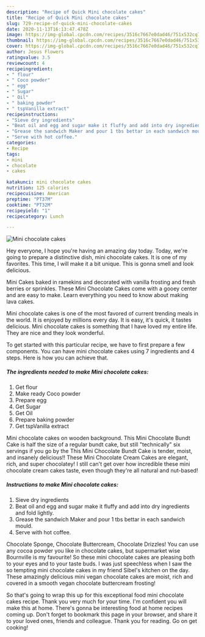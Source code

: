 ```yaml
---
description: "Recipe of Quick Mini chocolate cakes"
title: "Recipe of Quick Mini chocolate cakes"
slug: 729-recipe-of-quick-mini-chocolate-cakes
date: 2020-11-13T16:13:47.478Z
image: https://img-global.cpcdn.com/recipes/3516c7667e0dad46/751x532cq70/mini-chocolate-cakes-recipe-main-photo.jpg
thumbnail: https://img-global.cpcdn.com/recipes/3516c7667e0dad46/751x532cq70/mini-chocolate-cakes-recipe-main-photo.jpg
cover: https://img-global.cpcdn.com/recipes/3516c7667e0dad46/751x532cq70/mini-chocolate-cakes-recipe-main-photo.jpg
author: Jesus Flowers
ratingvalue: 3.5
reviewcount: 4
recipeingredient:
- " flour"
- " Coco powder"
- " egg"
- " Sugar"
- " Oil"
- " baking powder"
- " tspVanilla extract"
recipeinstructions:
- "Sieve dry ingredients"
- "Beat oil and egg and sugar make it fluffy and add into dry ingredients and fold lightly."
- "Grease the sandwich Maker and pour 1 tbs bettar in each sandwich mould."
- "Serve with hot coffee."
categories:
- Recipe
tags:
- mini
- chocolate
- cakes

katakunci: mini chocolate cakes 
nutrition: 125 calories
recipecuisine: American
preptime: "PT37M"
cooktime: "PT32M"
recipeyield: "1"
recipecategory: Lunch

---
```



![Mini chocolate cakes](https://img-global.cpcdn.com/recipes/3516c7667e0dad46/751x532cq70/mini-chocolate-cakes-recipe-main-photo.jpg)

Hey everyone, I hope you're having an amazing day today. Today, we're going to prepare a distinctive dish, mini chocolate cakes. It is one of my favorites. This time, I will make it a bit unique. This is gonna smell and look delicious.

Mini Cakes baked in ramekins and decorated with vanilla frosting and fresh berries or sprinkles. These Mini Chocolate Cakes come with a gooey center and are easy to make. Learn everything you need to know about making lava cakes.

Mini chocolate cakes is one of the most favored of current trending meals in the world. It is enjoyed by millions every day. It is easy, it's quick, it tastes delicious. Mini chocolate cakes is something that I have loved my entire life. They are nice and they look wonderful.


To get started with this particular recipe, we have to first prepare a few components. You can have mini chocolate cakes using 7 ingredients and 4 steps. Here is how you can achieve that.

<!--inarticleads1-->

##### The ingredients needed to make Mini chocolate cakes:

1. Get  flour
1. Make ready  Coco powder
1. Prepare  egg
1. Get  Sugar
1. Get  Oil
1. Prepare  baking powder
1. Get  tspVanilla extract


Mini chocolate cakes on wooden background. This Mini Chocolate Bundt Cake is half the size of a regular bundt cake, but still &#34;technically&#34; six servings if you go by the This Mini Chocolate Bundt Cake is tender, moist, and insanely delicious!! These Mini Chocolate Cream Cakes are elegant, rich, and super chocolatey! I still can&#39;t get over how incredible these mini chocolate cream cakes taste, even though they&#39;re all natural and nut-based! 

<!--inarticleads2-->

##### Instructions to make Mini chocolate cakes:

1. Sieve dry ingredients
1. Beat oil and egg and sugar make it fluffy and add into dry ingredients and fold lightly.
1. Grease the sandwich Maker and pour 1 tbs bettar in each sandwich mould.
1. Serve with hot coffee.


Chocolate Sponge, Chocolate Buttercream, Chocolate Drizzles! You can use any cocoa powder you like in chocolate cakes, but supermarket wise Bournville is my favourite! So these mini chocolate cakes are pleasing both to your eyes and to your taste buds. I was just speechless when I saw the so tempting mini chocolate cakes in my friend Sibel&#39;s kitchen on the day. These amazingly delicious mini vegan chocolate cakes are moist, rich and covered in a smooth vegan chocolate buttercream frosting! 

So that's going to wrap this up for this exceptional food mini chocolate cakes recipe. Thank you very much for your time. I'm confident you will make this at home. There's gonna be interesting food at home recipes coming up. Don't forget to bookmark this page in your browser, and share it to your loved ones, friends and colleague. Thank you for reading. Go on get cooking!
